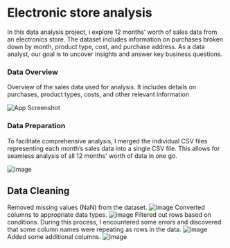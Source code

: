 # Electronic store analysis

In this data analysis project, i explore 12 months’ worth of sales data from an electronics store. The dataset includes information on purchases broken down by month, product type, cost, and purchase address. As a data analyst, our goal is to uncover insights and answer key business questions.
### Data Overview

Overview of the sales data used for analysis. It includes details on purchases, product types, costs, and other relevant information

![App Screenshot](https://snipboard.io/31niNx.jpg)
### Data Preparation

To facilitate comprehensive analysis, I merged the individual CSV files representing each month’s sales data into a single CSV file. This allows for seamless analysis of all 12 months’ worth of data in one go.

![image](https://github.com/user-attachments/assets/850d36e9-8eed-45fb-9b9a-7cf53bdf1c87)

## Data Cleaning

Removed missing values (NaN) from the dataset.
![image](https://github.com/user-attachments/assets/f96bbdee-355d-463e-bda7-9bc35b714838)
Converted columns to appropriate data types.
![image](https://github.com/user-attachments/assets/cee29e3f-439e-480f-ab64-6cdb5f020c7e)
Filtered out rows based on conditions. During this process, I encountered some errors and discovered that some column names were repeating as rows in the data.
![image](https://github.com/user-attachments/assets/69a3a057-3aaf-44fe-a98e-1226dcd45879)
Added some additional columns.
![image](https://github.com/user-attachments/assets/136bc0a7-1542-444b-9ba0-3d078a63b174)
